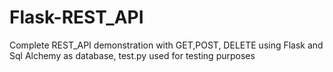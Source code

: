 # Flask-REST_API

Complete REST_API demonstration with GET,POST, DELETE using Flask and Sql Alchemy as database, test.py used for testing purposes
